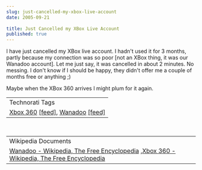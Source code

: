 ```yaml
---
slug: just-cancelled-my-xbox-live-account
date: 2005-09-21
 
title: Just Cancelled my XBox Live Account
published: true
---
```

I have just cancelled my XBox live account.  I hadn't used it for 3 months, partly because my connection was so poor [not an XBox thing, it was our Wanadoo account].  Let me just say, it was cancelled in about 2 minutes.  No messing.  I don't know if I should be happy, they didn't offer me a couple of months free or anything ;)<p />Maybe when the XBox 360 arrives I might plum for it again.<p /><table class="TechnoratiHead TagHeader">
<tr><td>Technorati Tags</td></tr>
<tr class="Technorati"><td>
<a href="http://www.technorati.com/tag/Xbox%20360" class="Tag" rel="tag">Xbox 360</a> <a href="http://feeds.technorati.com/feed/posts/tag/Xbox%20360" class="Tag">[feed]</a>, <a href="http://www.technorati.com/tag/Wanadoo" class="Tag" rel="tag">Wanadoo</a> <a href="http://feeds.technorati.com/feed/posts/tag/Wanadoo" class="Tag">[feed]</a>
</td></tr>
</table><br /><table class="TechnoratiHead TagHeader">
<tr><td>Wikipedia Documents</td></tr>
<tr class="Technorati"><td>
<a href="http://en.wikipedia.org/wiki/Wanadoo">Wanadoo - Wikipedia, The Free Encyclopedia</a> ,<a href="http://en.wikipedia.org/wiki/Xbox_360">Xbox 360 - Wikipedia, The Free Encyclopedia</a>
</td></tr>
</table><div class="blogger-post-footer"><img class="posterous_download_image" src="https://blogger.googleusercontent.com/tracker/8109338-112732695223783025?l=www.kinlan.co.uk%2Findex.html" height="1" alt="" width="1" /></div>

